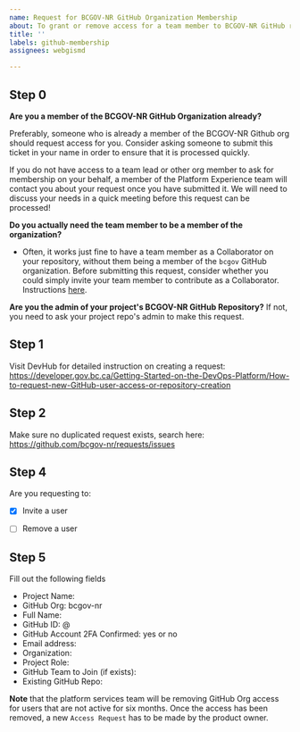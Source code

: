 ```yaml
---
name: Request for BCGOV-NR GitHub Organization Membership
about: To grant or remove access for a team member to BCGOV-NR GitHub repositories.
title: ''
labels: github-membership
assignees: webgismd

---
```


## Step 0

**Are you a member of the BCGOV-NR GitHub Organization already?**

Preferably, someone who is already a member of the BCGOV-NR Github org should request access for you. 
Consider asking someone to submit this ticket in your name in order to ensure that it is processed quickly.

If you do not have access to a team lead or other org member to ask for membership on your behalf, a member of the Platform Experience team will contact you about your request once you have submitted it.
We will need to discuss your needs in a quick meeting before this request can be processed!

**Do you actually need the team member to be a member of the organization?**
- Often, it works just fine to have a team member as a Collaborator on your repository, without them being a member of the `bcgov` GitHub organization. Before submitting this request, consider whether you could simply invite your team member to contribute as a Collaborator.  
  Instructions [here](https://help.github.com/en/github/setting-up-and-managing-your-github-user-account/inviting-collaborators-to-a-personal-repository).

**Are you the admin of your project's BCGOV-NR GitHub Repository?**
If not, you need to ask your project repo's admin to make this request.


## Step 1
Visit DevHub for detailed instruction on creating a request:
https://developer.gov.bc.ca/Getting-Started-on-the-DevOps-Platform/How-to-request-new-GitHub-user-access-or-repository-creation

## Step 2
Make sure no duplicated request exists, search here:
https://github.com/bcgov-nr/requests/issues


## Step 4
Are you requesting to:
- [x] Invite a user
- [ ] Remove a user


## Step 5
Fill out the following fields

* Project Name: 
* GitHub Org: bcgov-nr
* Full Name: 
* GitHub ID: @
* GitHub Account 2FA Confirmed: yes or no
* Email address: 
* Organization: 
* Project Role: 
* GitHub Team to Join (if exists): 
* Existing GitHub Repo: 


**Note** that the platform services team will be removing GitHub Org access for users that are not active for six months. Once the access has been removed, a new `Access Request` has to be made by the product owner.

